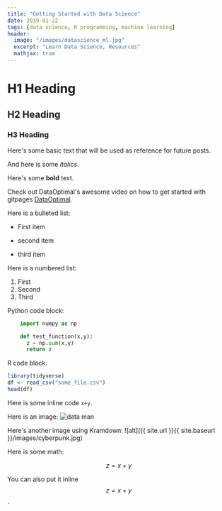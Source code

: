 ```yaml
---
title: "Getting Started with Data Science"
date: 2019-01-22
tags: [data science, R programming, machine learning]
header:
  image: "/images/datascience_ml.jpg"
  excerpt: "Learn Data Science, Resources"
  mathjax: true
---
```


# H1 Heading

## H2 Heading

### H3 Heading

Here's some basic text that will be used as reference for future posts.

And here is some *italics*.

Here's some **bold** text.

Check out DataOptimal's awesome video on how to get started with gitpages [DataOptimal](https://www.youtube.com/watch?v=qWrcgHwSG8M).

Here is a bulleted list:
* First item
+ second item
- third item

Here is a numbered list:
1. First
2. Second
3. Third

Python code block:
```python
    import numpy as np

    def test_function(x,y):
      z = np.sum(x,y)
      return z
```

R code block:
```r
library(tidyverse)
df <- read_csv("some_file.csv")
head(df)
```

Here is some inline code `x+y`.

Here is an image:
<img src = "https://www.google.com/url?sa=i&source=images&cd=&ved=2ahUKEwixnvCno4HgAhUZfn0KHSzxCGEQjRx6BAgBEAU&url=https%3A%2F%2Fwallpapertag.com%2Fhd-sci-fi-wallpapers&psig=AOvVaw0uG31PZTZC8RxFw_L0RIdY&ust=1548242581664206" alt="data man">

 Here's another image using Kramdown:
 ![alt]({{ site.url }}{{ site.baseurl }}/images/cyberpunk.jpg)

Here is some math:

$$z=x+y$$

You can also put it inline $$z=x+y$$.
